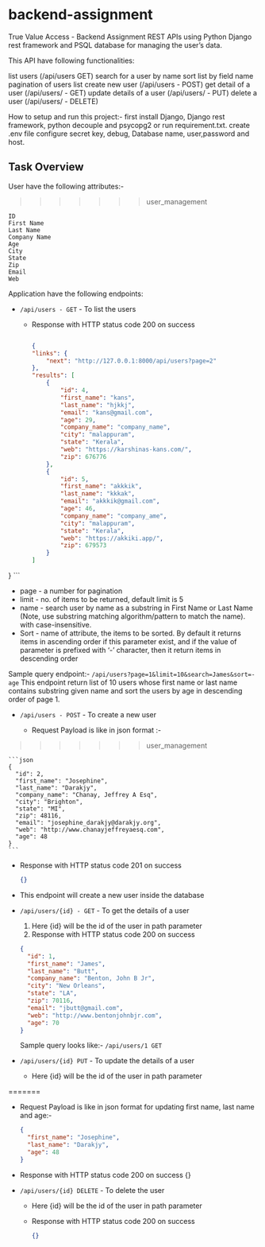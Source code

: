 # backend-assignment
True Value Access - Backend Assignment
REST APIs using Python Django rest framework and PSQL database for managing the user’s data.

This API have following functionalities:

list users (/api/users GET)
search for a user by name
sort list by field name
pagination of users list
create new user (/api/users - POST)
get detail of a user (/api/users/<id> - GET)
update details of a user (/api/users/<id> - PUT)
delete a user (/api/users/<id> - DELETE)

How to setup and run this project:-
first install Django, Django rest framework, python decouple and psycopg2 or run requirement.txt.
create .env file configure secret key, debug, Database name, user,password and host.



## **Task Overview**

User have the following attributes:-
>>>>>>> user_management

```
ID
First Name
Last Name
Company Name
Age
City
State
Zip
Email
Web
```


Application have the following endpoints:


- `/api/users - GET` - To list the users

  - Response with HTTP status code 200 on success

    ```json

    {
    "links": {
        "next": "http://127.0.0.1:8000/api/users?page=2"
    },
    "results": [
        {
            "id": 4,
            "first_name": "kans",
            "last_name": "hjkkj",
            "email": "kans@gmail.com",
            "age": 29,
            "company_name": "company_name",
            "city": "malappuram",
            "state": "Kerala",
            "web": "https://karshinas-kans.com/",
            "zip": 676776
        },
        {
            "id": 5,
            "first_name": "akkkik",
            "last_name": "kkkak",
            "email": "akkkik@gmail.com",
            "age": 46,
            "company_name": "company_ame",
            "city": "malappuram",
            "state": "Kerala",
            "web": "https://akkiki.app/",
            "zip": 679573
        }
    ]
}
    ```

  - page - a number for pagination
  - limit - no. of items to be returned, default limit is 5
  - name - search user by name as a substring in First Name or Last Name (Note, use substring matching algorithm/pattern to match the name). with case-insensitive.
  - Sort - name of attribute, the items to be sorted. By default it returns items in ascending order if this parameter exist, and if the value of parameter is prefixed with ‘-’ character, then it return items in descending order

  Sample query endpoint:- `/api/users?page=1&limit=10&search=James&sort=-age` This endpoint return list of 10 users whose first name or last name contains substring given name and sort the users by age in descending order of page 1.

- `/api/users - POST` - To create a new user

  - Request Payload is like in json format :-
>>>>>>> user_management

    ```json
    {
      "id": 2,
      "first_name": "Josephine",
      "last_name": "Darakjy",
      "company_name": "Chanay, Jeffrey A Esq",
      "city": "Brighton",
      "state": "MI",
      "zip": 48116,
      "email": "josephine_darakjy@darakjy.org",
      "web": "http://www.chanayjeffreyaesq.com",
      "age": 48
    }
    ```

  - Response with HTTP status code 201 on success
    ```json
    {}
    ```
  - This endpoint will create a new user inside the database

- `/api/users/{id} - GET` - To get the details of a user

  1. Here {id} will be the id of the user in path parameter
  1. Response with HTTP status code 200 on success

  ```json
  {
    "id": 1,
    "first_name": "James",
    "last_name": "Butt",
    "company_name": "Benton, John B Jr",
    "city": "New Orleans",
    "state": "LA",
    "zip": 70116,
    "email": "jbutt@gmail.com",
    "web": "http://www.bentonjohnbjr.com",
    "age": 70
  }
  ```

  Sample query looks like:- `/api/users/1 GET`

- `/api/users/{id} PUT` - To update the details of a user

  - Here {id} will be the id of the user in path parameter

=======
  - Request Payload is like in json format for updating first name, last name and age:-

    ```json
    {
      "first_name": "Josephine",
      "last_name": "Darakjy",
      "age": 48
    }
    ```
  - Response with HTTP status code 200 on success
    {}

- `/api/users/{id} DELETE` - To delete the user

  - Here {id} will be the id of the user in path parameter
  - Response with HTTP status code 200 on success

    ```json
    {}
    ```

